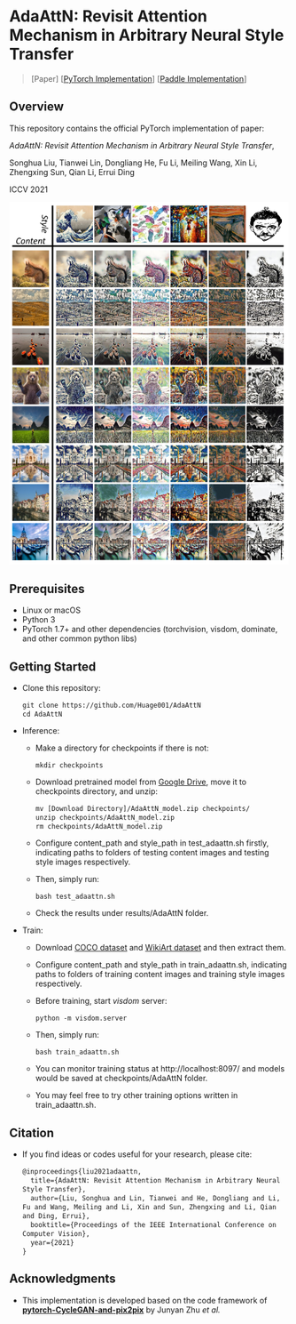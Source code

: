 # AdaAttN: Revisit Attention Mechanism in Arbitrary Neural Style Transfer

> [Paper] [[PyTorch Implementation](https://github.com/Huage001/AdaAttN)] [[Paddle Implementation](https://github.com/PaddlePaddle/PaddleGAN)]

## Overview

This repository contains the official PyTorch implementation of paper:

*AdaAttN: Revisit Attention Mechanism in Arbitrary Neural Style Transfer*, 

Songhua Liu, Tianwei Lin, Dongliang He, Fu Li, Meiling Wang, Xin Li, Zhengxing Sun, Qian Li, Errui Ding

ICCV 2021

![](picture/picture.png)

## Prerequisites
* Linux or macOS
* Python 3
* PyTorch 1.7+ and other dependencies (torchvision, visdom, dominate, and other common python libs)

## Getting Started

* Clone this repository:

  ```shell
  git clone https://github.com/Huage001/AdaAttN
  cd AdaAttN
  ```

* Inference: 

  * Make a directory for checkpoints if there is not:

    ```shell
    mkdir checkpoints
    ```

  * Download pretrained model from [Google Drive](https://drive.google.com/file/d/1XvpD1eI4JeCBIaW5uwMT6ojF_qlzM_lo/view?usp=sharing), move it to checkpoints directory, and unzip:

    ```shell
    mv [Download Directory]/AdaAttN_model.zip checkpoints/
    unzip checkpoints/AdaAttN_model.zip
    rm checkpoints/AdaAttN_model.zip
    ```

  * Configure content_path and style_path in test_adaattn.sh firstly, indicating paths to folders of testing content images and testing style images respectively.

  * Then, simply run: 

    ```shell
    bash test_adaattn.sh
    ```

  * Check the results under results/AdaAttN folder.

* Train:

  * Download [COCO dataset](http://images.cocodataset.org/zips/train2014.zip) and [WikiArt dataset](http://web.fsktm.um.edu.my/~cschan/source/ICIP2017/wikiart.zip) and then extract them.

  * Configure content_path and style_path in train_adaattn.sh, indicating paths to folders of training content images and training style images respectively.
  
  * Before training, start *visdom* server:

    ```shell
    python -m visdom.server
    ```

  * Then, simply run: 
  
    ```shell
    bash train_adaattn.sh
    ```

  * You can monitor training status at http://localhost:8097/ and models would be saved at checkpoints/AdaAttN folder.
  
  * You may feel free to try other training options written in train_adaattn.sh. 

## Citation

* If you find ideas or codes useful for your research, please cite:

  ```
  @inproceedings{liu2021adaattn,
    title={AdaAttN: Revisit Attention Mechanism in Arbitrary Neural Style Transfer},
    author={Liu, Songhua and Lin, Tianwei and He, Dongliang and Li, Fu and Wang, Meiling and Li, Xin and Sun, Zhengxing and Li, Qian and Ding, Errui},
    booktitle={Proceedings of the IEEE International Conference on Computer Vision},
    year={2021}
  }
  ```

## Acknowledgments

* This implementation is developed based on the code framework of **[pytorch-CycleGAN-and-pix2pix](https://github.com/junyanz/pytorch-CycleGAN-and-pix2pix)** by Junyan Zhu *et al.*
